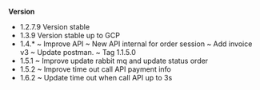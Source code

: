 **Version**
- 1.2.7.9 Version stable
- 1.3.9 Version stable up to GCP
- 1.4.*
     ~ Improve API
     ~ New API internal for order session
     ~ Add invoice v3
     ~ Update postman.
     ~ Tag 1.1.5.0
- 1.5.1 ~ Improve update rabbit mq and update status order
- 1.5.2 ~ Improve time out call API payment info
- 1.6.2 ~ Update time out when call API up to 3s